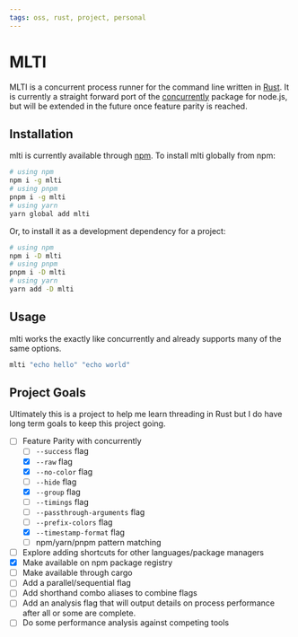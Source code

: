 ```yaml
---
tags: oss, rust, project, personal
---
```


# MLTI

MLTI is a concurrent process runner for the command line written in [Rust](https://www.rust-lang.org/). It is currently a straight forward port of the [concurrently](https://github.com/open-cli-tools/concurrently) package for node.js, but will be extended in the future once feature parity is reached.


## Installation

mlti is currently available through [npm](https://www.npmjs.com/package/mlti). To install mlti globally from npm:

```bash
# using npm
npm i -g mlti 
# using pnpm
pnpm i -g mlti
# using yarn
yarn global add mlti
```

Or, to install it as a development dependency for a project:

```sh
# using npm
npm i -D mlti 
# using pnpm
pnpm i -D mlti
# using yarn
yarn add -D mlti 
```

## Usage

mlti works the exactly like concurrently and already supports many of the same options.

```bash
mlti "echo hello" "echo world"
```

## Project Goals

Ultimately this is a project to help me learn threading in Rust but I do have long term goals to keep this project going.

- [ ] Feature Parity with concurrently
	- [ ] `--success` flag
	- [x] `--raw` flag
	- [x] `--no-color` flag
	- [ ] `--hide` flag
	- [x] `--group` flag
	- [ ] `--timings` flag
	- [ ] `--passthrough-arguments` flag
	- [ ] `--prefix-colors` flag
	- [x] `--timestamp-format` flag
	- [ ] npm/yarn/pnpm pattern matching 
- [ ] Explore adding shortcuts for other languages/package managers
- [x] Make available on npm package registry
- [ ] Make available through cargo
- [ ] Add a parallel/sequential flag
- [ ] Add shorthand combo aliases to combine flags
- [ ] Add an analysis flag that will output details on process performance after all or some are complete.
- [ ] Do some performance analysis against competing tools
